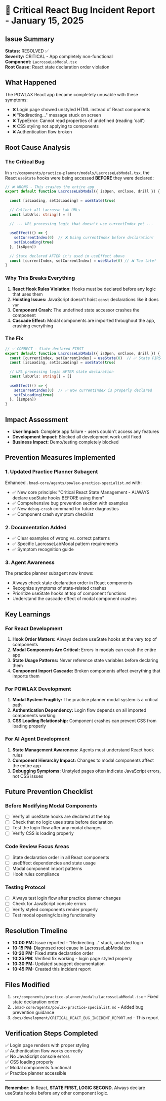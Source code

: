 # 🚨 Critical React Bug Incident Report - January 15, 2025

## Issue Summary
**Status:** RESOLVED ✅  
**Severity:** CRITICAL - App completely non-functional  
**Component:** `LacrosseLabModal.tsx`  
**Root Cause:** React state declaration order violation  

## What Happened
The POWLAX React app became completely unusable with these symptoms:
- ❌ Login page showed unstyled HTML instead of React components
- ❌ "Redirecting..." message stuck on screen
- ❌ TypeError: Cannot read properties of undefined (reading 'call')
- ❌ CSS styling not applying to components
- ❌ Authentication flow broken

## Root Cause Analysis

### The Critical Bug
In `src/components/practice-planner/modals/LacrosseLabModal.tsx`, the React `useState` hooks were being accessed **BEFORE** they were declared:

```typescript
// ❌ WRONG - This crashes the entire app
export default function LacrosseLabModal({ isOpen, onClose, drill }) {
  
  const [isLoading, setIsLoading] = useState(true)
  
  // Collect all Lacrosse Lab URLs
  const labUrls: string[] = []
  
  // ... URL processing logic that doesn't use currentIndex yet ...
  
  useEffect(() => {
    setCurrentIndex(0)  // ❌ Using currentIndex before declaration!
    setIsLoading(true)
  }, [isOpen])
  
  // State declared AFTER it's used in useEffect above
  const [currentIndex, setCurrentIndex] = useState(0) // ❌ Too late!
}
```

### Why This Breaks Everything
1. **React Hook Rules Violation:** Hooks must be declared before any logic that uses them
2. **Hoisting Issues:** JavaScript doesn't hoist `const` declarations like it does `var`
3. **Component Crash:** The undefined state accessor crashes the component
4. **Cascade Effect:** Modal components are imported throughout the app, crashing everything

### The Fix
```typescript
// ✅ CORRECT - State declared FIRST
export default function LacrosseLabModal({ isOpen, onClose, drill }) {
  const [currentIndex, setCurrentIndex] = useState(0)  // ✅ State FIRST
  const [isLoading, setIsLoading] = useState(true)
  
  // URL processing logic AFTER state declaration
  const labUrls: string[] = []
  
  useEffect(() => {
    setCurrentIndex(0)  // ✅ Now currentIndex is properly declared
    setIsLoading(true)
  }, [isOpen])
}
```

## Impact Assessment
- **User Impact:** Complete app failure - users couldn't access any features
- **Development Impact:** Blocked all development work until fixed
- **Business Impact:** Demo/testing completely blocked

## Prevention Measures Implemented

### 1. Updated Practice Planner Subagent
Enhanced `.bmad-core/agents/powlax-practice-specialist.md` with:
- ✅ New core principle: "Critical React State Management - ALWAYS declare useState hooks BEFORE using them"
- ✅ Comprehensive bug prevention section with examples
- ✅ New `debug-crash` command for future diagnostics
- ✅ Component crash symptom checklist

### 2. Documentation Added
- ✅ Clear examples of wrong vs. correct patterns
- ✅ Specific LacrosseLabModal pattern requirements
- ✅ Symptom recognition guide

### 3. Agent Awareness
The practice planner subagent now knows:
- Always check state declaration order in React components
- Recognize symptoms of state-related crashes
- Prioritize useState hooks at top of component functions
- Understand the cascade effect of modal component crashes

## Key Learnings

### For React Development
1. **Hook Order Matters:** Always declare useState hooks at the very top of components
2. **Modal Components Are Critical:** Errors in modals can crash the entire app
3. **State Usage Patterns:** Never reference state variables before declaring them
4. **Component Import Cascade:** Broken components affect everything that imports them

### For POWLAX Development
1. **Modal System Fragility:** The practice planner modal system is a critical path
2. **Authentication Dependency:** Login flow depends on all imported components working
3. **CSS Loading Relationship:** Component crashes can prevent CSS from loading properly

### For AI Agent Development
1. **State Management Awareness:** Agents must understand React hook rules
2. **Component Hierarchy Impact:** Changes to modal components affect the entire app
3. **Debugging Symptoms:** Unstyled pages often indicate JavaScript errors, not CSS issues

## Future Prevention Checklist

### Before Modifying Modal Components
- [ ] Verify all useState hooks are declared at the top
- [ ] Check that no logic uses state before declaration
- [ ] Test the login flow after any modal changes
- [ ] Verify CSS is loading properly

### Code Review Focus Areas
- [ ] State declaration order in all React components
- [ ] useEffect dependencies and state usage
- [ ] Modal component import patterns
- [ ] Hook rules compliance

### Testing Protocol
- [ ] Always test login flow after practice planner changes
- [ ] Check for JavaScript console errors
- [ ] Verify styled components render properly
- [ ] Test modal opening/closing functionality

## Resolution Timeline
- **10:00 PM:** Issue reported - "Redirecting..." stuck, unstyled login
- **10:15 PM:** Diagnosed root cause in LacrosseLabModal.tsx
- **10:20 PM:** Fixed state declaration order
- **10:25 PM:** Verified fix working - login page styled properly
- **10:30 PM:** Updated subagent documentation
- **10:45 PM:** Created this incident report

## Files Modified
1. `src/components/practice-planner/modals/LacrosseLabModal.tsx` - Fixed state declaration order
2. `.bmad-core/agents/powlax-practice-specialist.md` - Added bug prevention guidance
3. `docs/development/CRITICAL_REACT_BUG_INCIDENT_REPORT.md` - This report

## Verification Steps Completed
✅ Login page renders with proper styling  
✅ Authentication flow works correctly  
✅ No JavaScript console errors  
✅ CSS loading properly  
✅ Modal components functional  
✅ Practice planner accessible  

---

**Remember:** In React, **STATE FIRST, LOGIC SECOND**. Always declare useState hooks before any other component logic.
